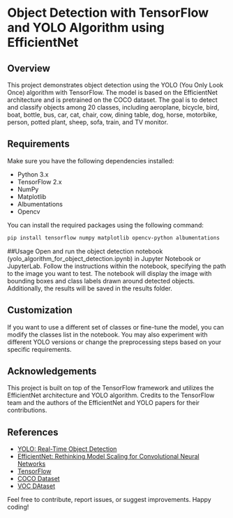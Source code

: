 # Object Detection with TensorFlow and YOLO Algorithm using EfficientNet

## Overview

This project demonstrates object detection using the YOLO (You Only Look Once) algorithm with TensorFlow. The model is based on the EfficientNet architecture and is pretrained on the COCO dataset. The goal is to detect and classify objects among 20 classes, including aeroplane, bicycle, bird, boat, bottle, bus, car, cat, chair, cow, dining table, dog, horse, motorbike, person, potted plant, sheep, sofa, train, and TV monitor.

## Requirements

Make sure you have the following dependencies installed:

- Python 3.x
- TensorFlow 2.x
- NumPy
- Matplotlib
- Albumentations
- Opencv

You can install the required packages using the following command:

```bash
pip install tensorflow numpy matplotlib opencv-python albumentations
```
##Usage
Open and run the object detection notebook (yolo_algorithm_for_object_detection.ipynb) in Jupyter Notebook or JupyterLab.
Follow the instructions within the notebook, specifying the path to the image you want to test.
The notebook will display the image with bounding boxes and class labels drawn around detected objects. Additionally, the results will be saved in the results folder.

## Customization

If you want to use a different set of classes or fine-tune the model, you can modify the classes list in the notebook. You may also experiment with different YOLO versions or change the preprocessing steps based on your specific requirements.

## Acknowledgements
This project is built on top of the TensorFlow framework and utilizes the EfficientNet architecture and YOLO algorithm. Credits to the TensorFlow team and the authors of the EfficientNet and YOLO papers for their contributions.



## References

- [YOLO: Real-Time Object Detection](https://pjreddie.com/darknet/yolo/)
- [EfficientNet: Rethinking Model Scaling for Convolutional Neural Networks](https://arxiv.org/abs/1905.11946)
- [TensorFlow](https://www.tensorflow.org/)
- [COCO Dataset](https://cocodataset.org/)
- [VOC DAtaset](http://host.robots.ox.ac.uk/pascal/VOC/voc2012/)

  
Feel free to contribute, report issues, or suggest improvements. Happy coding!
